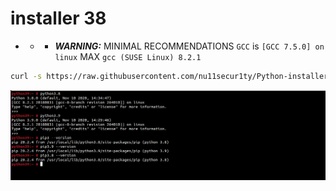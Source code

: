 # installer 38

- - - ***WARNING:*** MINIMAL RECOMMENDATIONS  `GCC` is `[GCC 7.5.0] on linux` MAX `gcc (SUSE Linux) 8.2.1`

```bash
curl -s https://raw.githubusercontent.com/nu11secur1ty/Python-installer/master/Suse/3.8.0/installer38.sh | bash
```
![](https://github.com/nu11secur1ty/Python-installer/blob/master/Suse/screen/python_.PNG)

